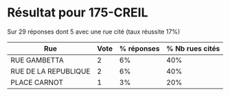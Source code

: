 # Résultat pour 175-CREIL

Sur 29 réponses dont 5 avec une rue cité (taux réussite 17%)

| Rue | Vote | % réponses | % Nb rues cités|
|-----|------|------------|----------------|
| RUE GAMBETTA | 2 | 6% | 40%|
| RUE DE LA REPUBLIQUE | 2 | 6% | 40%|
| PLACE CARNOT | 1 | 3% | 20%|
